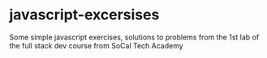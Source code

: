 # javascript-excersises
Some simple javascript exercises, solutions to problems from the 1st lab of the full stack dev course from SoCal Tech Academy
